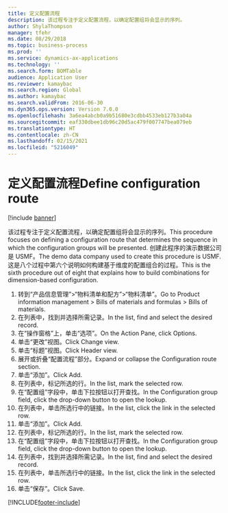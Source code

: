 ```yaml
---
title: 定义配置流程
description: 该过程专注于定义配置流程，以确定配置组将会显示的序列。
author: ShylaThompson
manager: tfehr
ms.date: 08/29/2018
ms.topic: business-process
ms.prod: ''
ms.service: dynamics-ax-applications
ms.technology: ''
ms.search.form: BOMTable
audience: Application User
ms.reviewer: kamaybac
ms.search.region: Global
ms.author: kamaybac
ms.search.validFrom: 2016-06-30
ms.dyn365.ops.version: Version 7.0.0
ms.openlocfilehash: 3a6ea4abcb0a9b51680e3cdbb4533eb127b3a04a
ms.sourcegitcommit: eaf330dbee1db96c20d5ac479f007747bea079eb
ms.translationtype: HT
ms.contentlocale: zh-CN
ms.lasthandoff: 02/15/2021
ms.locfileid: "5216049"
---
```

# <a name="define-configuration-route"></a><span data-ttu-id="7f90f-103">定义配置流程</span><span class="sxs-lookup"><span data-stu-id="7f90f-103">Define configuration route</span></span>

[!include [banner](../../includes/banner.md)]

<span data-ttu-id="7f90f-104">该过程专注于定义配置流程，以确定配置组将会显示的序列。</span><span class="sxs-lookup"><span data-stu-id="7f90f-104">This procedure focuses on defining a configuration route that determines the sequence in which the configuration groups will be presented.</span></span> <span data-ttu-id="7f90f-105">创建此程序的演示数据公司是 USMF。</span><span class="sxs-lookup"><span data-stu-id="7f90f-105">The demo data company used to create this procedure is USMF.</span></span> <span data-ttu-id="7f90f-106">这是八个过程中第六个说明如何构建基于维度的配置组合的过程。</span><span class="sxs-lookup"><span data-stu-id="7f90f-106">This is the sixth procedure out of eight that explains how to build combinations for dimension-based configuration.</span></span>

1. <span data-ttu-id="7f90f-107">转到“产品信息管理”>“物料清单和配方”>“物料清单”。</span><span class="sxs-lookup"><span data-stu-id="7f90f-107">Go to Product information management > Bills of materials and formulas > Bills of materials.</span></span>
2. <span data-ttu-id="7f90f-108">在列表中，找到并选择所需记录。</span><span class="sxs-lookup"><span data-stu-id="7f90f-108">In the list, find and select the desired record.</span></span>
3. <span data-ttu-id="7f90f-109">在“操作窗格”上，单击“选项”。</span><span class="sxs-lookup"><span data-stu-id="7f90f-109">On the Action Pane, click Options.</span></span>
4. <span data-ttu-id="7f90f-110">单击“更改”视图。</span><span class="sxs-lookup"><span data-stu-id="7f90f-110">Click Change view.</span></span>
5. <span data-ttu-id="7f90f-111">单击“标题”视图。</span><span class="sxs-lookup"><span data-stu-id="7f90f-111">Click Header view.</span></span>
6. <span data-ttu-id="7f90f-112">展开或折叠“配置流程”部分。</span><span class="sxs-lookup"><span data-stu-id="7f90f-112">Expand or collapse the Configuration route section.</span></span>
7. <span data-ttu-id="7f90f-113">单击“添加”。</span><span class="sxs-lookup"><span data-stu-id="7f90f-113">Click Add.</span></span>
8. <span data-ttu-id="7f90f-114">在列表中，标记所选的行。</span><span class="sxs-lookup"><span data-stu-id="7f90f-114">In the list, mark the selected row.</span></span>
9. <span data-ttu-id="7f90f-115">在“配置组”字段中，单击下拉按钮以打开查找。</span><span class="sxs-lookup"><span data-stu-id="7f90f-115">In the Configuration group field, click the drop-down button to open the lookup.</span></span>
10. <span data-ttu-id="7f90f-116">在列表中，单击所选行中的链接。</span><span class="sxs-lookup"><span data-stu-id="7f90f-116">In the list, click the link in the selected row.</span></span>
11. <span data-ttu-id="7f90f-117">单击“添加”。</span><span class="sxs-lookup"><span data-stu-id="7f90f-117">Click Add.</span></span>
12. <span data-ttu-id="7f90f-118">在列表中，标记所选的行。</span><span class="sxs-lookup"><span data-stu-id="7f90f-118">In the list, mark the selected row.</span></span>
13. <span data-ttu-id="7f90f-119">在“配置组”字段中，单击下拉按钮以打开查找。</span><span class="sxs-lookup"><span data-stu-id="7f90f-119">In the Configuration group field, click the drop-down button to open the lookup.</span></span>
14. <span data-ttu-id="7f90f-120">在列表中，找到并选择所需记录。</span><span class="sxs-lookup"><span data-stu-id="7f90f-120">In the list, find and select the desired record.</span></span>
15. <span data-ttu-id="7f90f-121">在列表中，单击所选行中的链接。</span><span class="sxs-lookup"><span data-stu-id="7f90f-121">In the list, click the link in the selected row.</span></span>
16. <span data-ttu-id="7f90f-122">单击“保存”。</span><span class="sxs-lookup"><span data-stu-id="7f90f-122">Click Save.</span></span>



[!INCLUDE[footer-include](../../../includes/footer-banner.md)]